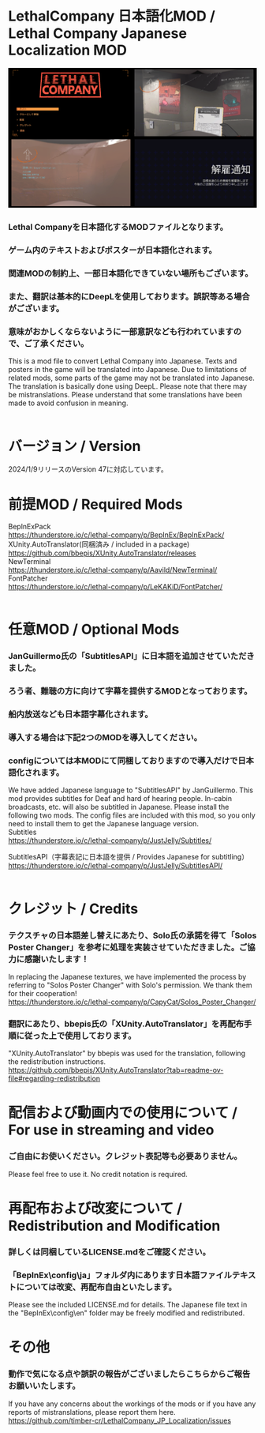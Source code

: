 # LethalCompany 日本語化MOD / Lethal Company Japanese Localization MOD
![image](https://github.com/timber-cr/LethalCompany_JP_Localization/blob/de65b5dc8a1e7c53551dbe74e46ef9ec0aebe9ad/assets/image.png)
### Lethal Companyを日本語化するMODファイルとなります。
### ゲーム内のテキストおよびポスターが日本語化されます。
### 関連MODの制約上、一部日本語化できていない場所もございます。
### また、翻訳は基本的にDeepLを使用しております。誤訳等ある場合がございます。
### 意味がおかしくならないように一部意訳なども行われていますので、ご了承ください。
This is a mod file to convert Lethal Company into Japanese.
Texts and posters in the game will be translated into Japanese.
Due to limitations of related mods, some parts of the game may not be translated into Japanese.
The translation is basically done using DeepL. Please note that there may be mistranslations.
Please understand that some translations have been made to avoid confusion in meaning.
<br>
<br>
# バージョン / Version
2024/1/9リリースのVersion 47に対応しています。
<br>
# 前提MOD / Required Mods
 BeplnExPack<br>
  https://thunderstore.io/c/lethal-company/p/BepInEx/BepInExPack/<br>
 XUnity.AutoTranslator(同梱済み / included in a package)<br>
  https://github.com/bbepis/XUnity.AutoTranslator/releases<br>
 NewTerminal<br>
  https://thunderstore.io/c/lethal-company/p/Aavild/NewTerminal/<br>
 FontPatcher<br>
  https://thunderstore.io/c/lethal-company/p/LeKAKiD/FontPatcher/<br>
<br>
# 任意MOD / Optional Mods
### JanGuillermo氏の「SubtitlesAPI」に日本語を追加させていただきました。
### ろう者、難聴の方に向けて字幕を提供するMODとなっております。
### 船内放送なども日本語字幕化されます。
### 導入する場合は下記2つのMODを導入してください。
### configについては本MODにて同梱しておりますので導入だけで日本語化されます。
We have added Japanese language to "SubtitlesAPI" by JanGuillermo.
This mod provides subtitles for Deaf and hard of hearing people.
In-cabin broadcasts, etc. will also be subtitled in Japanese.
Please install the following two mods.
The config files are included with this mod, so you only need to install them to get the Japanese language version.
<br>
 Subtitles<br>
  https://thunderstore.io/c/lethal-company/p/JustJelly/Subtitles/<br>

 SubtitlesAPI（字幕表記に日本語を提供 / Provides Japanese for subtitling）<br>
  https://thunderstore.io/c/lethal-company/p/JustJelly/SubtitlesAPI/<br>
<br>
# クレジット / Credits
### テクスチャの日本語差し替えにあたり、Solo氏の承諾を得て「Solos Poster Changer」を参考に処理を実装させていただきました。ご協力に感謝いたします！
In replacing the Japanese textures, we have implemented the process by referring to "Solos Poster Changer" with Solo's permission. We thank them for their cooperation!<br>
https://thunderstore.io/c/lethal-company/p/CapyCat/Solos_Poster_Changer/
<br>
### 翻訳にあたり、bbepis氏の「XUnity.AutoTranslator」を再配布手順に従った上で使用しております。
"XUnity.AutoTranslator" by bbepis was used for the translation, following the redistribution instructions.<br>
https://github.com/bbepis/XUnity.AutoTranslator?tab=readme-ov-file#regarding-redistribution
<br>
# 配信および動画内での使用について / For use in streaming and video
### ご自由にお使いください。クレジット表記等も必要ありません。
Please feel free to use it. No credit notation is required.
<br>
# 再配布および改変について / Redistribution and Modification
### 詳しくは同梱しているLICENSE.mdをご確認ください。
### 「BepInEx\config\ja」フォルダ内にあります日本語ファイルテキストについては改変、再配布自由といたします。
Please see the included LICENSE.md for details.
The Japanese file text in the "BepInEx\config\en" folder may be freely modified and redistributed.
<br>
# その他
### 動作で気になる点や誤訳の報告がございましたらこちらからご報告お願いいたします。
If you have any concerns about the workings of the mods or if you have any reports of mistranslations, please report them here.<br>
https://github.com/timber-cr/LethalCompany_JP_Localization/issues